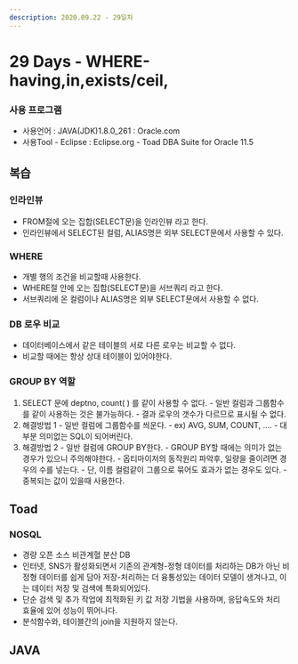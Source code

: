 ```yaml
---
description: 2020.09.22 - 29일차
---
```


# 29 Days - WHERE-having,in,exists/ceil,

### 사용 프로그램

* 사용언어 : JAVA\(JDK\)1.8.0\_261 : Oracle.com
* 사용Tool  - Eclipse : Eclipse.org - Toad DBA Suite for Oracle 11.5

## 복습

### 인라인뷰

* FROM절에 오는 집합\(SELECT문\)을 인라인뷰 라고 한다.
* 인라인뷰에서 SELECT된 컬럼, ALIAS명은 외부 SELECT문에서 사용할 수 있다.

### WHERE

* 개별 행의 조건을 비교할때 사용한다.
* WHERE절 안에 오는 집합\(SELECT문\)을 서브쿼리 라고 한다.
* 서브쿼리에 온 컬럼이나 ALIAS명은 외부 SELECT문에서 사용할 수 없다.

### DB 로우 비교

* 데이터베이스에서 같은 테이블의 서로 다른 로우는 비교할 수 없다.
* 비교할 때에는 항상 상대 테이블이 있어야한다.

### GROUP BY 역할

1. SELECT 문에 deptno, count\( \) 를 같이 사용할 수 없다. - 일반 컬럼과 그룹함수를 같이 사용하는 것은 불가능하다. - 결과 로우의 갯수가 다르므로 표시될 수 없다.
2. 해결방법 1 - 일반 컬럼에 그룹함수를 씌운다.  - ex\) AVG, SUM, COUNT, .... - 대부분 의미없는 SQL이 되어버린다.
3. 해결방법 2 - 일반 컬럼에 GROUP BY한다. - GROUP BY할 때에는 의미가 없는 경우가 있으니 주의해야한다. - 옵티마이저의 동작원리 파악후, 일량을 줄이려면 경우의 수를 넣는다. - 단, 이름 컬럼같이 그룹으로 묶어도 효과가 없는 경우도 있다. - 중복되는 값이 있을때 사용한다.

## Toad

### NOSQL

* 경량 오픈 소스 비관계혈 분산 DB
* 인터넷, SNS가 활성화되면서 기존의 관계형-정형 데이터를 처리하는 DB가 아닌 비정형 데이터를 쉽게 담아 저장-처리하는 더 융통성있는 데이터 모델이 생겨나고, 이는 데이터 저장 및 검색에 특화되어있다.
* 단순 검색 및 추가 작업에 최적화된 키 값 저장 기법을 사용하며, 응답속도와 처리 효율에 있어 성능이 뛰어나다.
* 분석함수와, 테이블간의 join을 지원하지 않는다.

## JAVA

